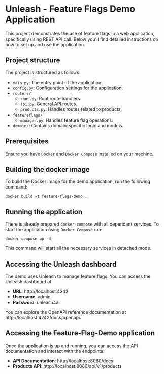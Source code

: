 # Unleash - Feature Flags Demo Application

This project demonstrates the use of feature flags in a web application, specifically using REST API call. Below you'll
find
detailed instructions on how to set up and use the application.

## Project structure

The project is structured as follows:

- `main.py`: The entry point of the application.
- `config.py`: Configuration settings for the application.
- `routers/`
    - `root.py`: Root route handlers.
    - `api.py`: General API routes.
    - `products.py`: Handles routes related to products.
- `featureflags/`
    - `manager.py`: Handles feature flag operations.
- `domain/`: Contains domain-specific logic and models.

## Prerequisites

Ensure you have `Docker` and `Docker Compose` installed on your machine.

## Building the docker image

To build the Docker image for the demo application, run the following command:

```
docker build -t feature-flags-demo .
```

## Running the application

There is already prepared `docker-compose` with all dependant services.
To start the application using `Docker Compose` run:

```
docker compose up -d
```

This command will start all the necessary services in detached mode.

## Accessing the Unleash dashboard

The demo uses Unleash to manage feature flags. You can access the Unleash dashboard at:

- **URL**: http://localhost:4242
- **Username**: admin
- **Password**: unleash4all

You can explore the OpenAPI reference documentation at http://localhost:4242/docs/openapi.

## Accessing the Feature-Flag-Demo application

Once the application is up and running, you can access the API documentation and interact with the endpoints:

- **API Documentation**: http://localhost:8080/docs
- **Products API**: http://localhost:8080/api/v1/products
